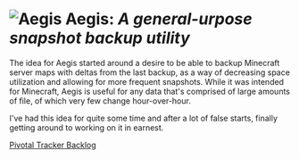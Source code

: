 # ![Aegis](https://f.ipv7.sh/dymran.png) Aegis: _A general-urpose snapshot backup utility_

The idea for Aegis started around a desire to be able to backup Minecraft server
maps with deltas from the last backup, as a way of decreasing space utilization
and allowing for more frequent snapshots. While it was intended for Minecraft,
Aegis is useful for any data that's comprised of large amounts of file, of which
very few change hour-over-hour.

I've had this idea for quite some time and after a lot of false starts, finally
getting around to working on it in earnest.

[Pivotal Tracker Backlog](https://www.pivotaltracker.com/n/projects/2575638)
